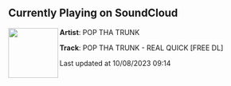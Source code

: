 ## Currently Playing on SoundCloud

[<img align="left" width="100" src="https://i1.sndcdn.com/artworks-QS3mIOIz8ZbrAeYy-ytqAdw-t500x500.jpg">](https://soundcloud.com/popthatrunk/pop-tha-trunk-real-quick-temp-master)

**Artist**: POP THA TRUNK 

**Track**: POP THA TRUNK - REAL QUICK [FREE DL]

Last updated at 10/08/2023 09:14
